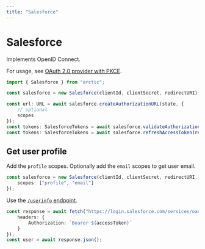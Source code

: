 ```yaml
---
title: "Salesforce"
---
```


# Salesforce

Implements OpenID Connect.

For usage, see [OAuth 2.0 provider with PKCE](/guides/oauth2-pkce).

```ts
import { Salesforce } from "arctic";

const salesforce = new Salesforce(clientId, clientSecret, redirectURI);
```

```ts
const url: URL = await salesforce.createAuthorizationURL(state, {
	// optional
	scopes
});
const tokens: SalesforceTokens = await salesforce.validateAuthorizationCode(code);
const tokens: SalesforceTokens = await salesforce.refreshAccessToken(refreshToken);
```


## Get user profile

Add the `profile` scopes. Optionally add the `email` scopes to get user email.

```ts
const salesforce = new Salesforce(clientId, clientSecret, redirectURI, {
	scopes: ["profile", "email"]
});
```

Use the [`/userinfo` endpoint](https://help.salesforce.com/s/articleView?id=sf.remoteaccess_using_userinfo_endpoint.htm&type=5).

```ts
const response = await fetch("https://login.salesforce.com/services/oauth2/userinfo", {
	headers: {
		Authorization: `Bearer ${accessToken}`
	}
});
const user = await response.json();
```
